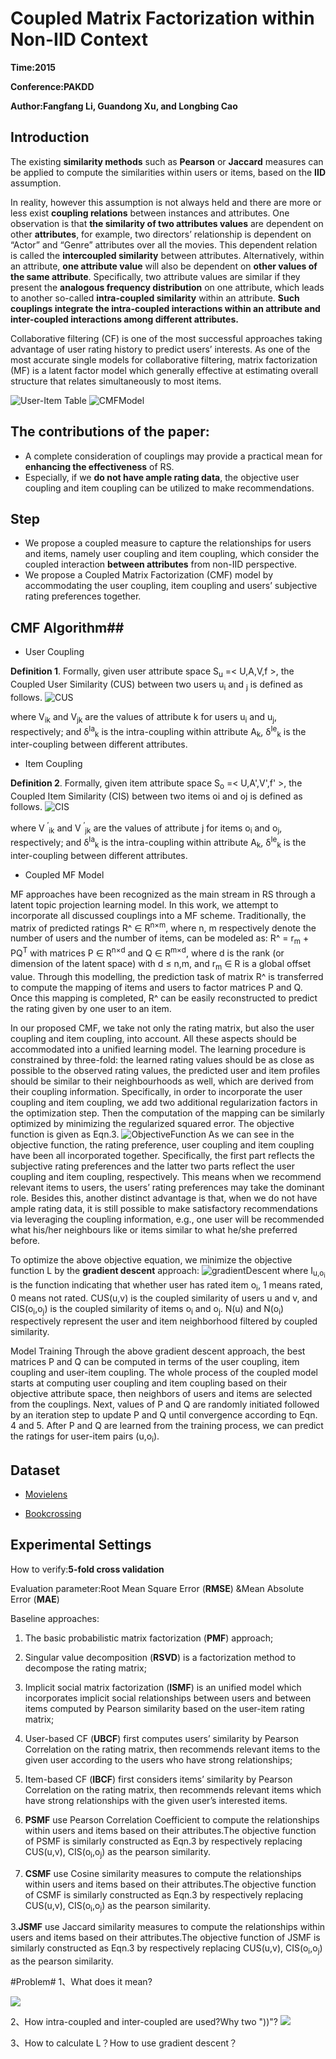 # Coupled Matrix Factorization within Non-IID Context #

**Time:2015**

**Conference:PAKDD**

**Author:Fangfang Li, Guandong Xu, and Longbing Cao**

## Introduction ##
The existing **similarity methods** such as **Pearson** or **Jaccard** measures can be applied to compute the similarities within users or items, based on the **IID** assumption. 

In reality, however this assumption is not always held and there are more or less exist **coupling relations** between instances and attributes. One observation is that **the similarity of two attributes values** are dependent on other **attributes**, for example, two directors’ relationship is dependent on “Actor” and “Genre” attributes over all the movies. This dependent relation is called the **intercoupled similarity** between attributes. Alternatively, within an attribute, **one attribute value** will also be dependent on **other values of the same attribute**. Specifically, two attribute values are similar if they present the **analogous frequency distribution** on one attribute, which leads to another so-called **intra-coupled similarity** within an attribute. **Such couplings integrate the intra-coupled interactions within an
attribute and inter-coupled interactions among different attributes.**

Collaborative filtering (CF) is one of the most successful approaches taking advantage
of user rating history to predict users’ interests. As one of the most accurate single
models for collaborative filtering, matrix factorization (MF) is a latent factor model 
which generally effective at estimating overall structure that relates simultaneously to most items. 

![User-Item Table](http://i.imgur.com/VIvQYGa.png)
![CMFModel](http://i.imgur.com/quOc5nr.png)

## The contributions of the paper: ##
- A complete consideration of couplings may provide a practical mean for **enhancing the effectiveness** of RS.
- Especially, if we **do not have ample rating data**, the objective user coupling and item coupling can be utilized to make recommendations.
## Step ##
- We propose a coupled measure to capture the relationships for users and items,
namely user coupling and item coupling, which consider the coupled interaction
**between attributes** from non-IID perspective.
- We propose a Coupled Matrix Factorization (CMF) model by accommodating the
user coupling, item coupling and users’ subjective rating preferences together.

## CMF Algorithm##

- User Coupling

**Definition 1**. Formally, given user attribute space S<sub>u</sub> =< U,A,V,f >, the Coupled
User Similarity (CUS) between two users u<sub>i</sub> and <sub>j</sub> is defined as follows.
![CUS](http://i.imgur.com/tJhiQpN.png)

where V<sub>ik</sub> and V<sub>jk</sub> are the values of attribute k for users u<sub>i</sub> and u<sub>j</sub>, respectively; and δ<sup>Ia</sup><sub>k</sub> is the intra-coupling within attribute A<sub>k</sub>, δ<sup>Ie</sup><sub>k</sub> is the inter-coupling between different attributes.

- Item Coupling

**Definition 2**. Formally, given item attribute space S<sub>o</sub> =< U,A',V',f' >, the Coupled Item Similarity (CIS) between two items oi and oj is defined as follows.
![CIS](http://i.imgur.com/YTJ6eve.png)

where V <sup>′</sup><sub>ik</sub> and V <sup>′</sup><sub>jk</sub> are the values of attribute j for items o<sub>i</sub> and o<sub>j</sub>, respectively; and
δ<sup>Ia</sup><sub>k</sub> is the intra-coupling within attribute A<sub>k</sub>, δ<sup>Ie</sup><sub>k</sub> is the inter-coupling between different attributes.

- Coupled MF Model

MF approaches have been recognized as the main stream in RS through a latent topic
projection learning model. In this work, we attempt to incorporate all discussed couplings into a MF scheme. Traditionally, the matrix of predicted ratings R^ ∈ R<sup>n×m</sup>,
where n, m respectively denote the number of users and the number of items, can be
modeled as: R^ = r<sub>m</sub> + PQ<sup>T</sup> with matrices P ∈ R<sup>n×d</sup> and Q ∈ R<sup>m×d</sup>, where d is the rank (or dimension of the latent space) with d ≤ n,m, and r<sub>m</sub> ∈ R is a global offset value. Through this modelling, the prediction task of matrix R^ is transferred to compute the mapping of items and users to factor matrices P and Q. Once this mapping is completed, R^ can be easily reconstructed to predict the rating given by one user to an item.

In our proposed CMF, we take not only the rating matrix, but also the user coupling
and item coupling, into account. All these aspects should be accommodated into a unified learning model. The learning procedure is constrained by three-fold: the learned
rating values should be as close as possible to the observed rating values, the predicted user and item profiles should be similar to their neighbourhoods as well, which are
derived from their coupling information. Specifically, in order to incorporate the user
coupling and item coupling, we add two additional regularization factors in the optimization step. Then the computation of the mapping can be similarly optimized by
minimizing the regularized squared error. The objective function is given as Eqn.3.
![ObjectiveFunction](http://i.imgur.com/YYGdYVq.png)
As we can see in the objective function, the rating preference, user coupling and
item coupling have been all incorporated together. Specifically, the first part reflects
the subjective rating preferences and the latter two parts reflect the user coupling and
item coupling, respectively. This means when we recommend relevant items to users,
the users’ rating preferences may take the dominant role. Besides this, another distinct
advantage is that, when we do not have ample rating data, it is still possible to make satisfactory recommendations via leveraging the coupling information, e.g., one user will
be recommended what his/her neighbours like or items similar to what he/she preferred
before.

To optimize the above objective equation, we minimize the objective function L by
the **gradient descent** approach:
![gradientDescent](http://i.imgur.com/22NuHUe.png)
where I<sub>u,o<sub>i</sub></sub> is the function indicating that whether user has rated item o<sub>i</sub>, 1 means
rated, 0 means not rated. CUS(u,v) is the coupled similarity of users u and v, and CIS(o<sub>i</sub>,o<sub>j</sub>) is the coupled similarity of items o<sub>i</sub> and o<sub>j</sub>. N(u) and N(o<sub>i</sub>) respectively
represent the user and item neighborhood filtered by coupled similarity.

Model Training Through the above gradient descent approach, the best matrices P
and Q can be computed in terms of the user coupling, item coupling and user-item
coupling. The whole process of the coupled model starts at computing user coupling
and item coupling based on their objective attribute space, then neighbors of users and
items are selected from the couplings. Next, values of P and Q are randomly initiated
followed by an iteration step to update P and Q until convergence according to Eqn. 4
and 5. After P and Q are learned from the training process, we can predict the ratings
for user-item pairs (u,o<sub>i</sub>).

## Dataset ##
- [Movielens](http://www.movielens.org)

- [Bookcrossing](http://www.bookcrossing.com)

## Experimental Settings ##

How to verify:**5-fold cross validation** 

Evaluation parameter:Root Mean
Square Error (**RMSE**) &Mean Absolute Error (**MAE**)

Baseline approaches:

1. The basic probabilistic matrix factorization (**PMF**) approach;  

1. Singular value decomposition (**RSVD**) is a factorization method to decompose the rating matrix; 

1. Implicit social matrix factorization (**ISMF**) is an unified model
which incorporates implicit social relationships between users and between items computed by Pearson similarity based on the user-item rating matrix; 

1. User-based CF
(**UBCF**) first computes users’ similarity by Pearson Correlation on the rating matrix, then recommends relevant items to the given user according to the users who have
strong relationships; 

1. Item-based CF (**IBCF**) first considers items’ similarity by
Pearson Correlation on the rating matrix, then recommends relevant items which have strong relationships with the given user’s interested items.

1. **PSMF** 
use Pearson Correlation Coefficient to compute the relationships within users and items based on their attributes.The objective function of PSMF is similarly constructed as Eqn.3 by respectively replacing CUS(u,v), CIS(o<sub>i</sub>,o<sub>j</sub>) as the pearson similarity.

2. **CSMF** 
use Cosine similarity measures to compute the relationships within users and items based on their attributes.The objective function of CSMF is similarly constructed as Eqn.3 by respectively replacing CUS(u,v), CIS(o<sub>i</sub>,o<sub>j</sub>) as the pearson similarity.

3.**JSMF**
use Jaccard similarity measures to compute the relationships within users and items based on their attributes.The objective function of JSMF is similarly constructed as Eqn.3 by respectively replacing CUS(u,v), CIS(o<sub>i</sub>,o<sub>j</sub>) as the pearson similarity.


#Problem#
1、What does it mean?

![](http://i.imgur.com/d5P2K9f.png)

2、How intra-coupled and inter-coupled are used?Why two "))"?
![](http://i.imgur.com/B2Zm7DG.png)

3、How to calculate L？How to use gradient descent？












